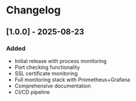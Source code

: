 # Changelog

## [1.0.0] - 2025-08-23
### Added
- Initial release with process monitoring
- Port checking functionality
- SSL certificate monitoring
- Full monitoring stack with Prometheus+Grafana
- Comprehensive documentation
- CI/CD pipeline
